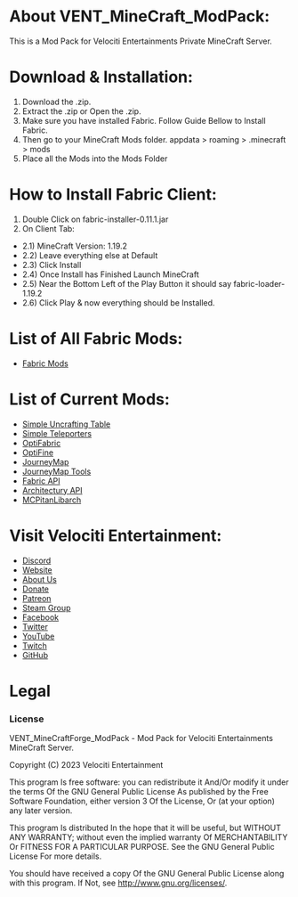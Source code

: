 # About VENT_MineCraft_ModPack:
This is a Mod Pack for Velociti Entertainments Private MineCraft Server.

# Download & Installation:
1) Download the .zip.
2) Extract the .zip or Open the .zip.
3) Make sure you have installed Fabric. Follow Guide Bellow to Install Fabric.
4) Then go to your MineCraft Mods folder. appdata > roaming > .minecraft > mods 
5) Place all the Mods into the Mods Folder

# How to Install Fabric Client:
1) Double Click on fabric-installer-0.11.1.jar
2) On Client Tab:
- 2.1) MineCraft Version: 1.19.2
- 2.2) Leave everything else at Default
- 2.3) Click Install
- 2.4) Once Install has Finished Launch MineCraft
- 2.5) Near the Bottom Left of the Play Button it should say fabric-loader-1.19.2
- 2.6) Click Play & now everything should be Installed.

# List of All Fabric Mods:
* [Fabric Mods]( https://gist.github.com/John-Paul-R/6819feb2f2f794df06ae678878cddaf3 )

# List of Current Mods:
* [Simple Uncrafting Table]( https://www.curseforge.com/minecraft/mc-mods/simple-uncrafting-table-fabric )
* [Simple Teleporters]( https://www.curseforge.com/minecraft/mc-mods/simple-teleporters-fabric )
* [OptiFabric]( https://www.curseforge.com/minecraft/mc-mods/optifabric )
* [OptiFine]( https://optifine.net/downloads )
* [JourneyMap]( https://www.curseforge.com/minecraft/mc-mods/journeymap )
* [JourneyMap Tools]( https://www.curseforge.com/minecraft/mc-mods/journeymap-tools )
* [Fabric API]( https://www.curseforge.com/minecraft/mc-mods/fabric-api )
* [Architectury API]( https://www.curseforge.com/minecraft/mc-mods/architectury-api )
* [MCPitanLibarch]( https://www.curseforge.com/minecraft/mc-mods/mcpitanlibarch )

# Visit Velociti Entertainment:
* [Discord]( https://discord.velocitientertainment.com )
* [Website]( https://velocitientertainment.com )
* [About Us]( https://velocitientertainment.com/pc-gaming )
* [Donate]( https://velocitientertainment.com/donations )
* [Patreon]( https://www.patreon.com/VelocitiEntertainment?fan_landing=true )
* [Steam Group]( https://steamcommunity.com/groups/velocitientertainment )
* [Facebook]( https://facebook.com/VelocitiEntertainment )
* [Twitter]( https://twitter.com/VelocitiEnt )
* [YouTube]( https://youtube.com/user/HumanTree92 )
* [Twitch]( https://twitch.tv/humantree92 )
* [GitHub]( https://github.com/HumanTree92 )

# Legal
### License
VENT_MineCraftForge_ModPack - Mod Pack for Velociti Entertainments MineCraft Server.

Copyright (C) 2023 Velociti Entertainment

This program Is free software: you can redistribute it And/Or modify it under the terms Of the GNU General Public License As published by the Free Software Foundation, either version 3 Of the License, Or (at your option) any later version.

This program Is distributed In the hope that it will be useful, but WITHOUT ANY WARRANTY; without even the implied warranty Of MERCHANTABILITY Or FITNESS FOR A PARTICULAR PURPOSE. See the GNU General Public License For more details.

You should have received a copy Of the GNU General Public License along with this program. If Not, see http://www.gnu.org/licenses/.
